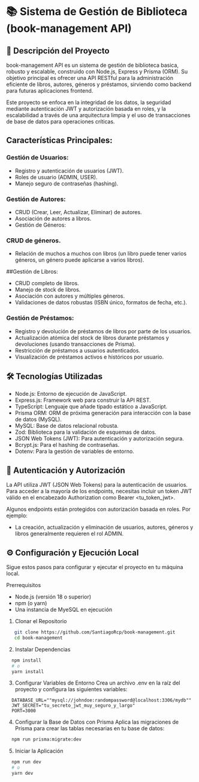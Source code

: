 # 📚 Sistema de Gestión de Biblioteca (book-management API)

## 🚀 Descripción del Proyecto
book-management API es un sistema de gestión de biblioteca basica, robusto y escalable, construido con Node.js, Express y Prisma (ORM). Su objetivo principal es ofrecer una API RESTful para
la administración eficiente de libros, autores, géneros y préstamos, sirviendo como backend para futuras aplicaciones frontend.

Este proyecto se enfoca en la integridad de los datos, la seguridad mediante autenticación JWT y autorización basada en roles, y la escalabilidad a través de una arquitectura
limpia y el uso de transacciones de base de datos para operaciones críticas.

 ## Características Principales:
### Gestión de Usuarios:
  - Registro y autenticación de usuarios (JWT).
  - Roles de usuario (ADMIN, USER).
  - Manejo seguro de contraseñas (hashing).

### Gestión de Autores:
  - CRUD (Crear, Leer, Actualizar, Eliminar) de autores.
  - Asociación de autores a libros.
  - Gestión de Géneros:

### CRUD de géneros.
  - Relación de muchos a muchos con libros (un libro puede tener varios géneros, un género puede aplicarse a varios libros).
    
##Gestión de Libros:
  - CRUD completo de libros.
  - Manejo de stock de libros.
  - Asociación con autores y múltiples géneros.
  - Validaciones de datos robustas (ISBN único, formatos de fecha, etc.).

### Gestión de Préstamos:
  - Registro y devolución de préstamos de libros por parte de los usuarios.
  - Actualización atómica del stock de libros durante préstamos y devoluciones (usando transacciones de Prisma).
  - Restricción de préstamos a usuarios autenticados.
  - Visualización de préstamos activos e históricos por usuario.

## 🛠️ Tecnologías Utilizadas
  - Node.js: Entorno de ejecución de JavaScript.
  - Express.js: Framework web para construir la API REST.
  - TypeScript: Lenguaje que añade tipado estático a JavaScript.
  - Prisma ORM: ORM de próxima generación para interacción con la base de datos (MySQL).
  - MySQL: Base de datos relacional robusta.
  - Zod: Biblioteca para la validación de esquemas de datos.
  - JSON Web Tokens (JWT): Para autenticación y autorización segura.
  - Bcrypt.js: Para el hashing de contraseñas.
  - Dotenv: Para la gestión de variables de entorno.

## 🔐 Autenticación y Autorización
La API utiliza JWT (JSON Web Tokens) para la autenticación de usuarios.
Para acceder a la mayoría de los endpoints, necesitas incluir un token JWT válido en el encabezado Authorization como Bearer <tu_token_jwt>. 

Algunos endpoints están protegidos con autorización basada en roles. Por ejemplo:
  - La creación, actualización y eliminación de usuarios, autores, géneros y libros generalmente requieren el rol ADMIN.

## ⚙️ Configuración y Ejecución Local
Sigue estos pasos para configurar y ejecutar el proyecto en tu máquina local.

Prerrequisitos
  - Node.js (versión 18 o superior)
  - npm (o yarn)
  - Una instancia de MyeSQL en ejecución

1. Clonar el Repositorio
``` bash
   git clone https://github.com/SantiagoRcp/book-management.git
   cd book-management
```
2. Instalar Dependencias
``` bash
  npm install
  # o
  yarn install
```
3. Configurar Variables de Entorno
Crea un archivo .env en la raíz del proyecto y configura las siguientes variables:
```env
  DATABASE_URL=""mysql://johndoe:randompassword@localhost:3306/mydb""
  JWT_SECRET="tu_secreto_jwt_muy_seguro_y_largo"
  PORT=3000
```
4. Configurar la Base de Datos con Prisma
Aplica las migraciones de Prisma para crear las tablas necesarias en tu base de datos:
```bash
  npm run prisma:migrate:dev
```
5. Iniciar la Aplicación
```bash
  npm run dev
  # o
  yarn dev
```

  
